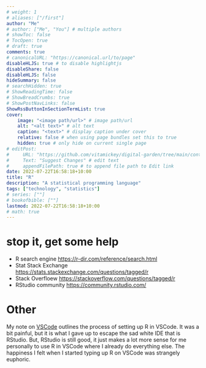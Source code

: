 ```yaml
---
# weight: 1
# aliases: ["/first"]
author: "Me"
# author: ["Me", "You"] # multiple authors
# showToc: false
# TocOpen: true
# draft: true
comments: true
# canonicalURL: "https://canonical.url/to/page"
disableHLJS: true # to disable highlightjs
disableShare: false
disableHLJS: false
hideSummary: false
# searchHidden: true
# ShowReadingTime: false
# ShowBreadCrumbs: true
# ShowPostNavLinks: false
ShowRssButtonInSectionTermList: true
cover:
    image: "<image path/url>" # image path/url
    alt: "<alt text>" # alt text
    caption: "<text>" # display caption under cover
    relative: false # when using page bundles set this to true
    hidden: true # only hide on current single page
# editPost:
#     URL: "https://github.com/vitamickey/digital-garden/tree/main/content"
#     Text: "Suggest Changes" # edit text
#     appendFilePath: true # to append file path to Edit link
date: 2022-07-22T16:58:18+10:00
title: "R"
description: "A statistical programming language"
tags: ["technology", "statistics"]
# series: [""]
# bookofbible: [""]
lastmod: 2022-07-22T16:58:18+10:00
# math: true
---
```


# stop it, get some help

- R search engine https://r-dir.com/reference/search.html
- Stat Stack Exchange https://stats.stackexchange.com/questions/tagged/r
- Stack Overfloew https://stackoverflow.com/questions/tagged/r
- RStudio community https://community.rstudio.com/

# Other

My note on [VSCode](/vscode/) outlines the process of setting up R in VSCode. It was a bit painful, but it is what I gave up to escape the sad white IDE that is RStudio. But, RStudio is still good, it just makes a lot more sense for me personally to use R in VSCode where I already do everything else. The happiness I felt when I started typing up R on VSCode was strangely euphoric. 